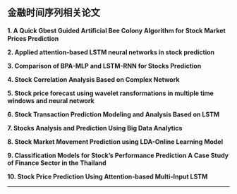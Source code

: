 ## 金融时间序列相关论文

**1. A Quick Gbest Guided Artiﬁcial Bee Colony Algorithm for Stock Market Prices Prediction**

**2. Applied attention-based LSTM neural networks in stock prediction**

**3. Comparison of BPA-MLP and LSTM-RNN for Stocks Prediction**

**4. Stock Correlation Analysis Based on Complex Network**

**5. Stock price forecast using wavelet ransformations in multiple time windows and neural network**

**6. Stock Transaction Prediction Modeling and Analysis Based on LSTM**

**7. Stocks Analysis and Prediction Using Big Data Analytics**

**8. Stock Market Movement Prediction using LDA-Online Learning Model**

**9. Classification Models for Stock’s Performance Prediction A Case Study of Finance Sector in the Thailand**

**10. Stock Price Prediction Using Attention-based Multi-Input LSTM**

****
